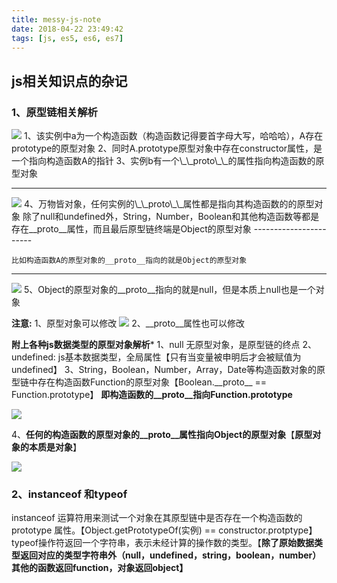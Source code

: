 ```yaml
---
title: messy-js-note
date: 2018-04-22 23:49:42
tags: [js, es5, es6, es7]
---
```


## js相关知识点的杂记

### 1、原型链相关解析

<img src="../../images/messy/messy-js-img1.png">
1、该实例中a为一个构造函数（构造函数记得要首字母大写，哈哈哈），A存在prototype的原型对象
2、同时A.prototype原型对象中存在constructor属性，是一个指向构造函数A的指针
3、实例b有一个\_\_proto\_\_的属性指向构造函数的原型对象

-----------------------
<img src="../../images/messy/messy-js-img2.png">
4、万物皆对象，任何实例的\_\_proto\_\_属性都是指向其构造函数的的原型对象
	除了null和undefined外，String，Number，Boolean和其他构造函数等都是存在__proto__属性，而且最后原型链终端是Object的原型对象
-----------------------

	比如构造函数A的原型对象的__proto__指向的就是Object的原型对象
-----------------------

<img src="../../images/messy/messy-js-img3.png">
5、Object的原型对象的__proto__指向的就是null，但是本质上null也是一个对象


**注意:**
1、原型对象可以修改
<img src="../../images/messy/messy-js-img4.png">
2、\_\_proto\_\_属性也可以修改

**附上各种js数据类型的原型对象解析***
1、null 无原型对象，是原型链的终点
2、undefined: js基本数据类型，全局属性【只有当变量被申明后才会被赋值为undefined】
3、String，Boolean，Number，Array，Date等构造函数对象的原型链中存在构造函数Function的原型对象【Boolean.\_\_proto\_\_ == Function.prototype】
	__即构造函数的\_\_proto\_\_指向Function.prototype__

<img src="../../images/messy/messy-js-img5.png">

4、**任何的构造函数的原型对象的\_\_proto\_\_属性指向Object的原型对象**【**原型对象的本质是对象**】

<img src="../../images/messy/messy-js-img6.png">

### 2、instanceof 和typeof
instanceof 运算符用来测试一个对象在其原型链中是否存在一个构造函数的 prototype 属性。【Object.getPrototypeOf(实例) == constructor.protptype】
typeof操作符返回一个字符串，表示未经计算的操作数的类型。【**除了原始数据类型返回对应的类型字符串外（null，undefined，string，boolean，number）其他的函数返回function，对象返回object】**
